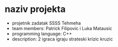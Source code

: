 # naziv projekta
- projetnik zadatak SSSS Tehmeha
- team members: Patrick Filipovic i Luka Matausic
- programming language: C++
- description: 2 igraca igraju strateski krizic kruzic
